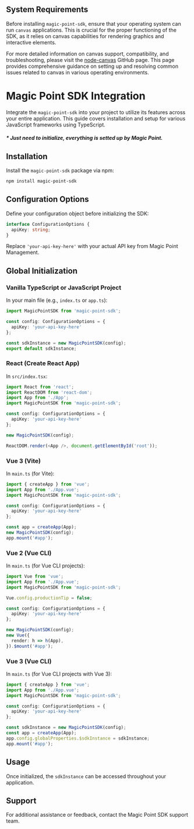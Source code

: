 ## System Requirements

Before installing `magic-point-sdk`, ensure that your operating system can run `canvas` applications. This is crucial for the proper functioning of the SDK, as it relies on canvas capabilities for rendering graphics and interactive elements.

For more detailed information on canvas support, compatibility, and troubleshooting, please visit the [node-canvas](https://github.com/Automattic/node-canvas) GitHub page. This page provides comprehensive guidance on setting up and resolving common issues related to canvas in various operating environments.

# Magic Point SDK Integration

Integrate the `magic-point-sdk` into your project to utilize its features across your entire application. This guide covers installation and setup for various JavaScript frameworks using TypeScript.

##### * Just need to initialize, everything is setted up by Magic Point.

## Installation

Install the `magic-point-sdk` package via npm:

```bash
npm install magic-point-sdk
```

## Configuration Options

Define your configuration object before initializing the SDK:

```typescript
interface ConfigurationOptions {
  apiKey: string;
}
```

Replace `'your-api-key-here'` with your actual API key from Magic Point Management.

## Global Initialization

### Vanilla TypeScript or JavaScript Project

In your main file (e.g., `index.ts` or `app.ts`):

```typescript
import MagicPointSDK from 'magic-point-sdk';

const config: ConfigurationOptions = {
  apiKey: 'your-api-key-here'
};

const sdkInstance = new MagicPointSDK(config);
export default sdkInstance;
```

### React (Create React App)

In `src/index.tsx`:

```typescript
import React from 'react';
import ReactDOM from 'react-dom';
import App from './App';
import MagicPointSDK from 'magic-point-sdk';

const config: ConfigurationOptions = {
  apiKey: 'your-api-key-here'
};

new MagicPointSDK(config);

ReactDOM.render(<App />, document.getElementById('root'));
```

### Vue 3 (Vite)

In `main.ts` (for Vite):

```typescript
import { createApp } from 'vue';
import App from './App.vue';
import MagicPointSDK from 'magic-point-sdk';

const config: ConfigurationOptions = {
  apiKey: 'your-api-key-here'
};

const app = createApp(App);
new MagicPointSDK(config);
app.mount('#app');
```

### Vue 2 (Vue CLI)

In `main.ts` (for Vue CLI projects):

```typescript
import Vue from 'vue';
import App from './App.vue';
import MagicPointSDK from 'magic-point-sdk';

Vue.config.productionTip = false;

const config: ConfigurationOptions = {
  apiKey: 'your-api-key-here'
};

new MagicPointSDK(config);
new Vue({
  render: h => h(App),
}).$mount('#app');
```

### Vue 3 (Vue CLI)

In `main.ts` (for Vue CLI projects with Vue 3):

```typescript
import { createApp } from 'vue';
import App from './App.vue';
import MagicPointSDK from 'magic-point-sdk';

const config: ConfigurationOptions = {
  apiKey: 'your-api-key-here'
};

const sdkInstance = new MagicPointSDK(config);
const app = createApp(App);
app.config.globalProperties.$sdkInstance = sdkInstance;
app.mount('#app');
```

## Usage

Once initialized, the `sdkInstance` can be accessed throughout your application.

## Support

For additional assistance or feedback, contact the Magic Point SDK support team.
